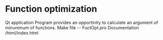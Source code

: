 # Function optimization
Qt application
Program provides an opportinity to calculate an argument of minunimum of functions.
Make file -- FuctOpt.pro
Documentation /html/index.html
